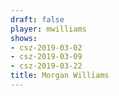 ```yaml
---
draft: false
player: mwilliams
shows:
- csz-2019-03-02
- csz-2019-03-09
- csz-2019-03-22
title: Morgan Williams
---
```

